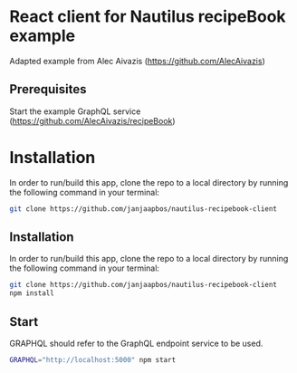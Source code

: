 # React client for Nautilus recipeBook example

Adapted example from Alec Aivazis (https://github.com/AlecAivazis)

## Prerequisites
Start the example GraphQL service (https://github.com/AlecAivazis/recipeBook)

# Installation

In order to run/build this app, clone the repo to a local directory by running the following command in your terminal:

```bash
git clone https://github.com/janjaapbos/nautilus-recipebook-client
```

## Installation
In order to run/build this app, clone the repo to a local directory by running the following command in your terminal:

```bash
git clone https://github.com/janjaapbos/nautilus-recipebook-client
npm install
```

## Start
GRAPHQL should refer to the GraphQL endpoint service to be used.

```bash
GRAPHQL="http://localhost:5000" npm start
```
